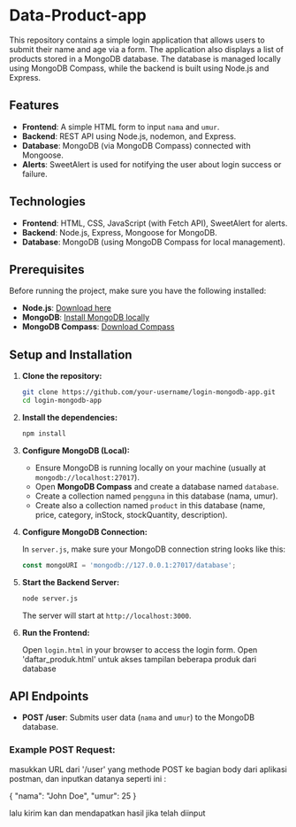 # Data-Product-app

This repository contains a simple login application that allows users to submit their name and age via a form. The application also displays a list of products stored in a MongoDB database. The database is managed locally using MongoDB Compass, while the backend is built using Node.js and Express.

## Features

- **Frontend**: A simple HTML form to input `nama` and `umur`.
- **Backend**: REST API using Node.js, nodemon, and Express.
- **Database**: MongoDB (via MongoDB Compass) connected with Mongoose.
- **Alerts**: SweetAlert is used for notifying the user about login success or failure.

## Technologies

- **Frontend**: HTML, CSS, JavaScript (with Fetch API), SweetAlert for alerts.
- **Backend**: Node.js, Express, Mongoose for MongoDB.
- **Database**: MongoDB (using MongoDB Compass for local management).

## Prerequisites

Before running the project, make sure you have the following installed:

- **Node.js**: [Download here](https://nodejs.org/)
- **MongoDB**: [Install MongoDB locally](https://www.mongodb.com/try/download/community)
- **MongoDB Compass**: [Download Compass](https://www.mongodb.com/products/compass)

## Setup and Installation

1. **Clone the repository:**

    ```bash
    git clone https://github.com/your-username/login-mongodb-app.git
    cd login-mongodb-app
    ```

2. **Install the dependencies:**

    ```bash
    npm install
    ```

3. **Configure MongoDB (Local):**

    - Ensure MongoDB is running locally on your machine (usually at `mongodb://localhost:27017`).
    - Open **MongoDB Compass** and create a database named `database`.
    - Create a collection named `pengguna` in this database (nama, umur).
    - Create also a collection named `product` in this database (name, price, category, inStock, stockQuantity, description).

4. **Configure MongoDB Connection:**

    In `server.js`, make sure your MongoDB connection string looks like this:

    ```javascript
    const mongoURI = 'mongodb://127.0.0.1:27017/database';
    ```

5. **Start the Backend Server:**

    ```bash
    node server.js
    ```

    The server will start at `http://localhost:3000`.

6. **Run the Frontend:**

    Open `login.html` in your browser to access the login form.
    Open 'daftar_produk.html' untuk akses tampilan beberapa produk dari database

## API Endpoints

- **POST /user**: Submits user data (`nama` and `umur`) to the MongoDB database.

### Example POST Request:
masukkan URL dari '/user' yang methode POST ke bagian body dari aplikasi postman, dan inputkan datanya seperti ini :

{
  "nama": "John Doe",
  "umur": 25
}

lalu kirim kan dan mendapatkan hasil jika telah diinput

